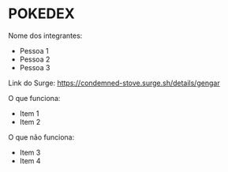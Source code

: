 # POKEDEX

Nome dos integrantes: 
- Pessoa 1
- Pessoa 2
- Pessoa 3

Link do Surge: https://condemned-stove.surge.sh/details/gengar

O que funciona:
- Item 1
- Item 2

O que não funciona: 
- Item 3
- Item 4
